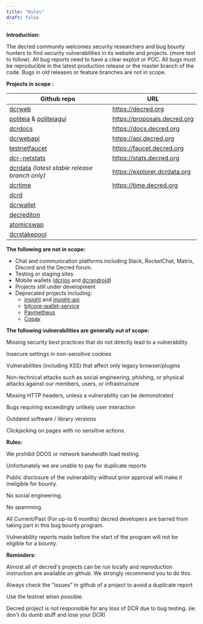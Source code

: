 ```yaml
---
title: "Rules"
draft: false
---
```


**Introduction:**

The decred community welcomes security researchers and bug bounty hunters to find security vulnerabilities in its website and projects. (more text to follow). All bug reports need to have a clear exploit or POC. All bugs must be reproducible in the latest production release or the master branch of the code. Bugs in old releases or feature branches are not in scope.

**Projects in scope :**

|Github repo|URL|
|---|---|
|[dcrweb](https://github.com/decred/dcrweb)|https://decred.org|
|[politeia](https://github.com/decred/politeia) & [politeiagui](https://github.com/decred/politeiagui)|https://proposals.decred.org|
|[dcrdocs](https://github.com/decred/dcrdocs)|https://docs.decred.org|
|[dcrwebapi](https://github.com/decred/dcrwebapi)|https://api.decred.org|
|[testnetfaucet](https://github.com/decred/testnetfaucet)|https://faucet.decred.org|
|[dcr-netstats](https://github.com/decred/dcr-netstats)|https://stats.decred.org|
|[dcrdata](https://github.com/decred/dcrdata) *(latest stable release branch only)*|https://explorer.dcrdata.org|
|[dcrtime](https://github.com/decred/dcrtime)|https://time.decred.org|
|[dcrd](https://github.com/decred/dcrd)||
|[dcrwallet](https://github.com/decred/dcrwallet)||
|[decrediton](https://github.com/decred/decrediton)||
|[atomicswap](https://github.com/decred/atomicswap) ||
|[dcrstakepool](https://github.com/decred/dcrstakepool)||

**The following are not in scope:**

- Chat and communication platforms including Slack, RocketChat, Matrix, Discord and the Decred forum.
- Testing or staging sites
- Mobile wallets ([dcrios](https://github.com/decred/dcrios) and [dcrandroid](https://github.com/decred/dcrandroid))
- Projects still under development
- Deprecated projects including:
  - [insight](https://github.com/decred/insight) and [insight-api](https://github.com/decred/insight-api)
  - [bitcore-wallet-service](https://github.com/decred/bitcore-wallet-service)
  - [Paymetheus](https://github.com/decred/paymetheus)
  - [Copay](https://github.com/decred/copay)


**The following vulnerabilities are generally out of scope:**

Missing security best practices that do not directly lead to a vulnerability

Insecure settings in non-sensitive cookies

Vulnerabilities (including XSS) that affect only legacy browser/plugins

Non-technical attacks such as social engineering, phishing, or physical attacks against our members, users, or infrastructure

Missing HTTP headers, unless a vulnerability can be demonstrated

Bugs requiring exceedingly unlikely user interaction

Outdated software / library versions 
    
Clickjacking on pages with no sensitive actions.
    
    

**Rules:**

We prohibit DDOS or network bandwidth load testing.

Unfortunately we are unable to pay for duplicate reports

Public disclosure of the vulnerability without prior approval will make it ineligible for bounty.

No social engineering.

No spamming.

All Current/Past (For up-to 6 months) decred developers are barred from taking part in this bug bounty program.

Vulnerability reports made before the start of the program will not be eligible for a bounty.

**Reminders:**

Almost all of decred's projects can be run locally and reproduction instruction are available on github. We strongly recommend you to do this.

Always check the "issues" in github of a project to avoid a duplicate report

Use the testnet when possible.

Decred project is not responsible for any loss of DCR due to bug testing. (ie: don't do dumb stuff and lose your DCR)